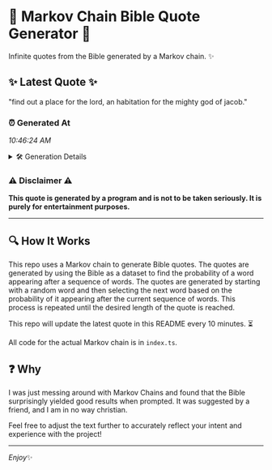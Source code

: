 # 📖 Markov Chain Bible Quote Generator 📖

Infinite quotes from the Bible generated by a Markov chain. ✨

## ✨ Latest Quote ✨
"find out a place for the lord, an habitation for the mighty god of jacob."

### ⏰ Generated At
*10:46:24 AM*

<details>
    <summary>🛠️ Generation Details</summary>
    <p>
        <strong>🌱 Seed:</strong> find<br>
        <strong>🔄 Iterations:</strong> 14<br>
        <strong>📜 Context History:</strong><br>[ find ]: out<br>[ find, out ]: a<br>[ find, out, a ]: place<br>[ find, out, a, place ]: for<br>[ find, out, a, place, for ]: the<br>[ find, out, a, place, for, the ]: lord,<br>[ out, a, place, for, the, lord, ]: an<br>[ a, place, for, the, lord,, an ]: habitation<br>[ place, for, the, lord,, an, habitation ]: for<br>[ for, the, lord,, an, habitation, for ]: the<br>[ the, lord,, an, habitation, for, the ]: mighty<br>[ lord,, an, habitation, for, the, mighty ]: god<br>[ an, habitation, for, the, mighty, god ]: of<br>[ habitation, for, the, mighty, god, of ]: jacob.<br>
    </p>
</details>

### ⚠️ Disclaimer ⚠️
**This quote is generated by a program and is not to be taken seriously. It is purely for entertainment purposes.**

---

## 🔍 How It Works

This repo uses a Markov chain to generate Bible quotes. The quotes are generated by using the Bible as a dataset to find the probability of a word appearing after a sequence of words. The quotes are generated by starting with a random word and then selecting the next word based on the probability of it appearing after the current sequence of words. This process is repeated until the desired length of the quote is reached.

This repo will update the latest quote in this README every 10 minutes. ⏳

All code for the actual Markov chain is in `index.ts`.

## ❓ Why

I was just messing around with Markov Chains and found that the Bible surprisingly yielded good results when prompted. 
It was suggested by a friend, and I am in no way christian.

Feel free to adjust the text further to accurately reflect your intent and experience with the project!

---

*Enjoy*✨
